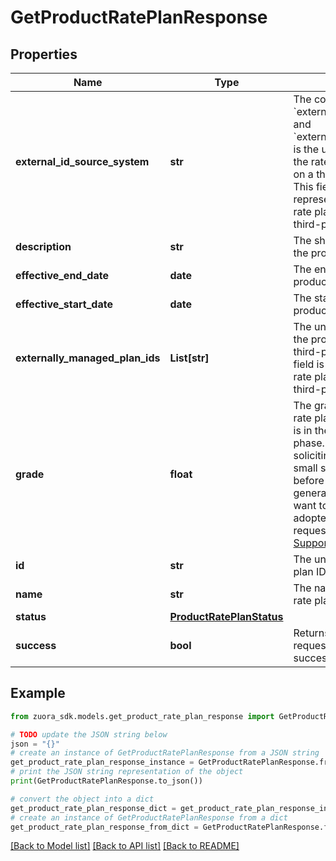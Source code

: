 # GetProductRatePlanResponse


## Properties

Name | Type | Description | Notes
------------ | ------------- | ------------- | -------------
**external_id_source_system** | **str** | The combination of &#x60;externallyManagedPlanId&#x60; and &#x60;externalIdSourceSystem&#x60; is the unique identifier for the rate plan purchased on a third-party store. This field is used to represent a subscription rate plan created through third-party stores.  | [optional] 
**description** | **str** | The short description of the product rate plan.  | [optional] 
**effective_end_date** | **date** | The end date of the product rate plan.  | [optional] 
**effective_start_date** | **date** | The start date of the product rate plan.  | [optional] 
**externally_managed_plan_ids** | **List[str]** | The unique identifier for the product rate plan in a third-party store. This field is used to represent a rate plan created through third-party stores.  | [optional] 
**grade** | **float** | The grade of the product rate plan.  **Note**: This field is in the **Early Adopter** phase. We are actively soliciting feedback from a small set of early adopters before releasing it as generally available. If you want to join this early adopter program, submit a request at [Zuora Global Support](http://support.zuora.com/).  | [optional] 
**id** | **str** | The unique product rate plan ID.  | [optional] 
**name** | **str** | The name of the product rate plan.  | [optional] 
**status** | [**ProductRatePlanStatus**](ProductRatePlanStatus.md) |  | [optional] 
**success** | **bool** | Returns &#x60;true&#x60; if the request was processed successfully.  | [optional] 

## Example

```python
from zuora_sdk.models.get_product_rate_plan_response import GetProductRatePlanResponse

# TODO update the JSON string below
json = "{}"
# create an instance of GetProductRatePlanResponse from a JSON string
get_product_rate_plan_response_instance = GetProductRatePlanResponse.from_json(json)
# print the JSON string representation of the object
print(GetProductRatePlanResponse.to_json())

# convert the object into a dict
get_product_rate_plan_response_dict = get_product_rate_plan_response_instance.to_dict()
# create an instance of GetProductRatePlanResponse from a dict
get_product_rate_plan_response_from_dict = GetProductRatePlanResponse.from_dict(get_product_rate_plan_response_dict)
```
[[Back to Model list]](../README.md#documentation-for-models) [[Back to API list]](../README.md#documentation-for-api-endpoints) [[Back to README]](../README.md)


